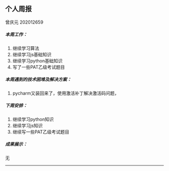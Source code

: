 ## 个人周报

曾庆元 202012659



##### 本周工作：

1. 继续学习算法
2. 继续学习js基础知识
3. 继续学习python基础知识
4. 写了一些PAT乙级考试题目

##### 本周遇到的技术困难及解决方案：

1. pycharm又装回来了，使用激活补丁解决激活码问题，

##### 下周安排：

1. 继续学习python知识
2. 继续学习js知识
3. 继续写一些PAT乙级考试题目

##### 成果展示：
无


---
